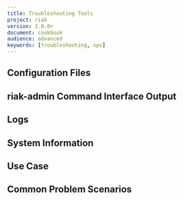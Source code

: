 ```yaml
---
title: Troubleshooting Tools
project: riak
version: 2.0.0+
document: cookbook
audience: advanced
keywords: [troubleshooting, ops]
---
```


## Configuration Files

## riak-admin Command Interface Output

## Logs

## System Information

## Use Case

## Common Problem Scenarios
